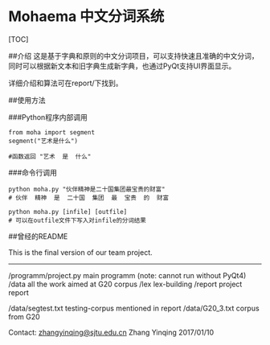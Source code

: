 # Mohaema 中文分词系统
[TOC]

##介绍
这是基于字典和原则的中文分词项目，可以支持快速且准确的中文分词，同时可以根据新文本和旧字典生成新字典，也通过PyQt支持UI界面显示。

详细介绍和算法可在report/下找到。

##使用方法

###Python程序内部调用

```
from moha import segment
segment("艺术是什么")

#函数返回 "艺术  是  什么"

```

###命令行调用

```
python moha.py "伙伴精神是二十国集团最宝贵的财富"
# 伙伴  精神  是  二十国  集团  最  宝贵  的  财富

python moha.py [infile] [outfile]
# 可以在outfile文件下写入对infile的分词结果
```

##曾经的README

This is the final version of our team project.


----------


/programm/project.py   main programm (note: cannot run without PyQt4)
/data                  all the work aimed at G20 corpus
/lex                   lex-building
/report                project report

/data/segtest.txt      testing-corpus mentioned in report
/data/G20_3.txt        corpus from G20

Contact: zhangyinqing@sjtu.edu.cn
Zhang Yinqing
2017/01/10

